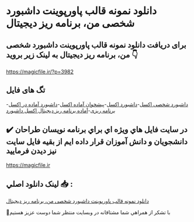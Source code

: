 # دانلود نمونه قالب پاورپوینت داشبورد شخصی من، برنامه ریز دیجیتال

## برای دریافت دانلود نمونه قالب پاورپوینت داشبورد شخصی من، برنامه ریز دیجیتال به لینک زیر بروید 👇

https://magicfile.ir/?p=3982

## تگ های فایل

-[داشبورد شخصی اکسل](https://magicfile.ir/product/%d9%82%d8%a7%d9%84%d8%a8-%d9%be%d8%a7%d9%88%d8%b1%d9%be%d9%88%db%8c%d9%86%d8%aa-%d8%af%d8%a7%d8%b4%d8%a8%d9%88%d8%b1%d8%af-%d8%b4%d8%ae%d8%b5%db%8c-%d9%85%d9%86-%d8%a8%d8%b1%d9%86%d8%a7%d9%85%d9%87-%d8%b1%db%8c%d8%b2-%d8%af%db%8c%d8%ac%db%8c%d8%aa%d8%a7%d9%84/)-[داشبورد اکسل](https://magicfile.ir/product/%d9%82%d8%a7%d9%84%d8%a8-%d9%be%d8%a7%d9%88%d8%b1%d9%be%d9%88%db%8c%d9%86%d8%aa-%d8%af%d8%a7%d8%b4%d8%a8%d9%88%d8%b1%d8%af-%d8%b4%d8%ae%d8%b5%db%8c-%d9%85%d9%86-%d8%a8%d8%b1%d9%86%d8%a7%d9%85%d9%87-%d8%b1%db%8c%d8%b2-%d8%af%db%8c%d8%ac%db%8c%d8%aa%d8%a7%d9%84/)-[پیشخوان آماده اکسل](https://magicfile.ir/product/%d9%82%d8%a7%d9%84%d8%a8-%d9%be%d8%a7%d9%88%d8%b1%d9%be%d9%88%db%8c%d9%86%d8%aa-%d8%af%d8%a7%d8%b4%d8%a8%d9%88%d8%b1%d8%af-%d8%b4%d8%ae%d8%b5%db%8c-%d9%85%d9%86-%d8%a8%d8%b1%d9%86%d8%a7%d9%85%d9%87-%d8%b1%db%8c%d8%b2-%d8%af%db%8c%d8%ac%db%8c%d8%aa%d8%a7%d9%84/)-[داشبورد آماده در اکسل برنامه ریزی](https://magicfile.ir/product/%d9%82%d8%a7%d9%84%d8%a8-%d9%be%d8%a7%d9%88%d8%b1%d9%be%d9%88%db%8c%d9%86%d8%aa-%d8%af%d8%a7%d8%b4%d8%a8%d9%88%d8%b1%d8%af-%d8%b4%d8%ae%d8%b5%db%8c-%d9%85%d9%86-%d8%a8%d8%b1%d9%86%d8%a7%d9%85%d9%87-%d8%b1%db%8c%d8%b2-%d8%af%db%8c%d8%ac%db%8c%d8%aa%d8%a7%d9%84/)-[آماده برنامه ریز دیجیتال اکسل داشبورد ](https://magicfile.ir/product/%d9%82%d8%a7%d9%84%d8%a8-%d9%be%d8%a7%d9%88%d8%b1%d9%be%d9%88%db%8c%d9%86%d8%aa-%d8%af%d8%a7%d8%b4%d8%a8%d9%88%d8%b1%d8%af-%d8%b4%d8%ae%d8%b5%db%8c-%d9%85%d9%86-%d8%a8%d8%b1%d9%86%d8%a7%d9%85%d9%87-%d8%b1%db%8c%d8%b2-%d8%af%db%8c%d8%ac%db%8c%d8%aa%d8%a7%d9%84/)

## ✔️ در سايت فايل هاي ويژه اي براي برنامه نويسان طراحان دانشجويان و دانش آموزان قرار داده ايم از بقيه فايل سايت نيز ديدن فرماييد

https://magicfile.ir


## لينک دانلود اصلي 📥 :

[دانلود نمونه قالب پاورپوینت داشبورد شخصی من، برنامه ریز دیجیتال](https://magicfile.ir/product/%d9%82%d8%a7%d9%84%d8%a8-%d9%be%d8%a7%d9%88%d8%b1%d9%be%d9%88%db%8c%d9%86%d8%aa-%d8%af%d8%a7%d8%b4%d8%a8%d9%88%d8%b1%d8%af-%d8%b4%d8%ae%d8%b5%db%8c-%d9%85%d9%86-%d8%a8%d8%b1%d9%86%d8%a7%d9%85%d9%87-%d8%b1%db%8c%d8%b2-%d8%af%db%8c%d8%ac%db%8c%d8%aa%d8%a7%d9%84/) 


🙏با تشکر از همراهي شما مشتاقانه در وبسایت منتظر شما دوست عزیز هستیم

